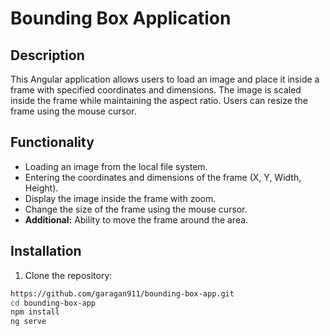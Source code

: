# Bounding Box Application

## Description

This Angular application allows users to load an image and place it inside a frame with specified coordinates and dimensions. The image is scaled inside the frame while maintaining the aspect ratio. Users can resize the frame using the mouse cursor.

## Functionality

- Loading an image from the local file system.
- Entering the coordinates and dimensions of the frame (X, Y, Width, Height).
- Display the image inside the frame with zoom.
- Change the size of the frame using the mouse cursor.
- **Additional:** Ability to move the frame around the area.

## Installation

1. Clone the repository:

 ```bash
 https://github.com/garagan911/bounding-box-app.git
 cd bounding-box-app
 npm install
 ng serve
